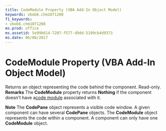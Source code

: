 ```yaml
---
title: CodeModule Property (VBA Add-In Object Model)
keywords: vbob6.chm1071208
f1_keywords:
- vbob6.chm1071208
ms.prod: office
ms.assetid: 5e99b614-7207-f577-49dd-5199cb4d9373
ms.date: 06/08/2017
---
```



# CodeModule Property (VBA Add-In Object Model)



Returns an object representing the code behind the component. Read-only.
 **Remarks**
The  **CodeModule** property returns **Nothing** if the component doesn't have a[code module](../../Glossary/vbe-glossary.md) associated with it.

 **Note**  The  **CodePane** object represents a visible code window. A given component can have several **CodePane** objects. The **CodeModule** object represents the code within a component. A component can only have one **CodeModule** object.


